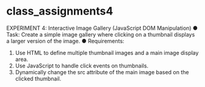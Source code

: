 # class_assignments4
EXPERIMENT 4: Interactive Image Gallery (JavaScript DOM Manipulation)
● Task: Create a simple image gallery where clicking on a thumbnail displays a larger
version of the image.
● Requirements:
1. Use HTML to define multiple thumbnail images and a main image display area.
2. Use JavaScript to handle click events on thumbnails.
3. Dynamically change the src attribute of the main image based on the clicked
thumbnail.
